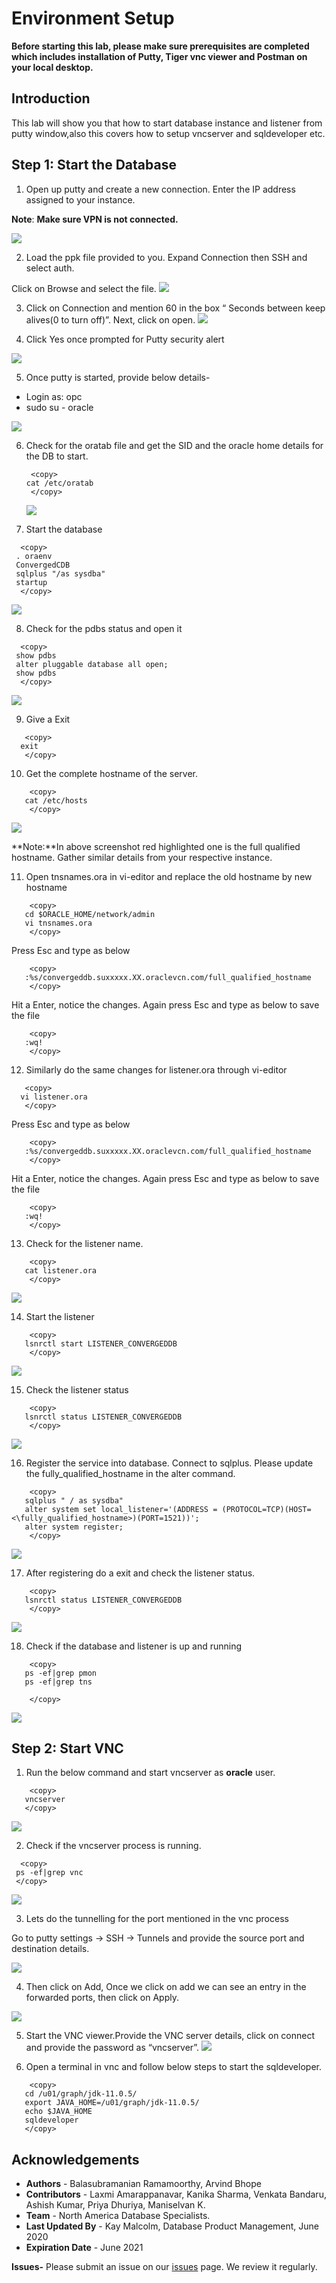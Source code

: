 # Environment Setup 

**Before starting this lab, please make sure prerequisites are completed which includes installation of Putty, Tiger vnc viewer and Postman on your local desktop.**

## Introduction

This lab will show you that how to start database instance and listener from putty window,also this covers how to setup vncserver and sqldeveloper etc. 


## Step 1: Start the Database

1. Open up putty and create a new connection. Enter the IP address assigned to your instance.

  **Note**: **Make sure VPN is not connected.**

 ![](./images/putty_snap.png " ") 

2. Load the ppk file provided to you. Expand Connection then SSH and select auth.
   
  Click on Browse and select the file.
 ![](./images/putty_snap1.png " ")

3. Click on Connection and mention 60 in the box “ Seconds between keep alives(0 to turn off)”. Next, click on open.
 ![](./images/putty_snap2.png " ")

4. Click Yes once prompted for Putty security alert 

 ![](./images/putty_snap3.png " ")

5. Once putty is started, provide below details-
  - Login as: opc
  - sudo su - oracle

 ![](./images/putty_snap4.png " ")

6. Check for the oratab file and get the SID  and the oracle home details for the DB to start.

   ````
    <copy>
   cat /etc/oratab 
    </copy>
   ````

   ![](./images/putty_snap5.png " ")


7. Start the database
 
  ````
    <copy>
   . oraenv
   ConvergedCDB
   sqlplus "/as sysdba"
   startup 
    </copy>
   ````

   ![](./images/putty_snap6.png " ")

8. Check for the pdbs status and open it
  
  ````
    <copy>
   show pdbs
   alter pluggable database all open;
   show pdbs 
    </copy>
   ````

   ![](./images/putty_snap7.png " ")

9.	Give a Exit
 
 ````
    <copy>
   exit
    </copy>
   ````

10. Get the complete hostname of the server.

````
    <copy>
   cat /etc/hosts
    </copy>
   ````
 ![](./images/putty_snap8.png " ")

  **Note:**In above screenshot red highlighted one is the full qualified hostname. Gather similar details from your respective instance.

11.	Open tnsnames.ora in vi-editor and replace the old hostname by new hostname

````
    <copy>
   cd $ORACLE_HOME/network/admin
   vi tnsnames.ora
    </copy>
   ````
Press Esc and type as below
````
    <copy>
   :%s/convergeddb.suxxxxx.XX.oraclevcn.com/full_qualified_hostname
    </copy>
   ````
 Hit a Enter, notice the changes. Again press Esc and type as below to save the file

````
    <copy>
   :wq!
    </copy>
   ````
12.	Similarly do the same changes for listener.ora through vi-editor

 ````
    <copy>
   vi listener.ora
    </copy>
   ````
Press Esc and type as below
````
    <copy>
   :%s/convergeddb.suxxxxx.XX.oraclevcn.com/full_qualified_hostname
    </copy>
   ````
 Hit a Enter, notice the changes. Again press Esc and type as below to save the file

````
    <copy>
   :wq!
    </copy>
   ````
13.	Check for the listener name. 
````
    <copy>
   cat listener.ora
    </copy>
   ````

![](./images/putty_snap9.png " ")

14.	Start the listener
````
    <copy>
   lsnrctl start LISTENER_CONVERGEDDB
    </copy>
   ````
![](./images/putty_snap10.png " ")

15.	Check the listener status
````
    <copy>
   lsnrctl status LISTENER_CONVERGEDDB
    </copy>
   ````
![](./images/putty_snap11.png " ")

16.	Register the service into database. Connect to sqlplus. Please update the fully\_qualified\_hostname in the alter command. 
````
    <copy>
   sqlplus " / as sysdba"
   alter system set local_listener='(ADDRESS = (PROTOCOL=TCP)(HOST=<\fully_qualified_hostname>)(PORT=1521))';
   alter system register;
    </copy>
   ````
![](./images/putty_snap12.png " ")

17.	After registering do a exit  and  check the listener status.
````
    <copy>
   lsnrctl status LISTENER_CONVERGEDDB
    </copy>
   ````
![](./images/putty_snap13.png " ")

18.	Check if the database and listener is up and running
````
    <copy>
   ps -ef|grep pmon
   ps -ef|grep tns

    </copy>
   ````
![](./images/putty_snap14.png " ")

## Step 2: Start VNC  

1. Run the below command and start vncserver as **oracle** user. 

````
    <copy>
   vncserver
   </copy>
   ````
![](./images/vnc1.png " ")

2. Check if the  vncserver process is running.
  ````
    <copy>
   ps -ef|grep vnc
   </copy>
   ````
![](./images/vnc2.png " ")

3. Lets do the tunnelling  for the  port mentioned in the vnc process

Go to putty settings -> SSH -> Tunnels and provide the source port and destination details.

![](./images/vnc3.png " ")

4.	Then click on Add, Once we click on add we can see an entry in the forwarded ports, then click on Apply.

![](./images/vnc4.png " ")

5.	Start the VNC viewer.Provide the VNC server details, click on connect and provide the password as “vncserver”.
![](./images/vnc5.png " ")

6.	Open a terminal in vnc and follow below steps to start the sqldeveloper.
````
    <copy>
   cd /u01/graph/jdk-11.0.5/
   export JAVA_HOME=/u01/graph/jdk-11.0.5/
   echo $JAVA_HOME
   sqldeveloper
   </copy>
   ````

## Acknowledgements

- **Authors** - Balasubramanian Ramamoorthy, Arvind Bhope
- **Contributors** - Laxmi Amarappanavar, Kanika Sharma, Venkata Bandaru, Ashish Kumar, Priya Dhuriya, Maniselvan K.
- **Team** - North America Database Specialists.
- **Last Updated By** - Kay Malcolm, Database Product Management, June 2020
- **Expiration Date** - June 2021   

**Issues-**
Please submit an issue on our [issues](https://github.com/oracle/learning-library/issues) page. We review it regularly.
  


















